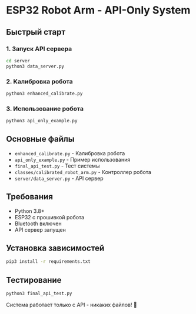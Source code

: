 # ESP32 Robot Arm - API-Only System

## Быстрый старт

### 1. Запуск API сервера
```bash
cd server
python3 data_server.py
```

### 2. Калибровка робота
```bash
python3 enhanced_calibrate.py
```

### 3. Использование робота
```bash
python3 api_only_example.py
```

## Основные файлы

- `enhanced_calibrate.py` - Калибровка робота
- `api_only_example.py` - Пример использования
- `final_api_test.py` - Тест системы
- `classes/calibrated_robot_arm.py` - Контроллер робота
- `server/data_server.py` - API сервер

## Требования

- Python 3.8+
- ESP32 с прошивкой робота
- Bluetooth включен
- API сервер запущен

## Установка зависимостей

```bash
pip3 install -r requirements.txt
```

## Тестирование

```bash
python3 final_api_test.py
```

Система работает только с API - никаких файлов! 🚀
